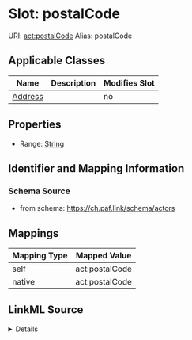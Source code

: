 

# Slot: postalCode 



URI: [act:postalCode](https://ch.paf.link/schema/actors/postalCode)
Alias: postalCode

<!-- no inheritance hierarchy -->





## Applicable Classes

| Name | Description | Modifies Slot |
| --- | --- | --- |
| [Address](Address.md) |  |  no  |






## Properties

* Range: [String](String.md)




## Identifier and Mapping Information






### Schema Source


* from schema: https://ch.paf.link/schema/actors




## Mappings

| Mapping Type | Mapped Value |
| ---  | ---  |
| self | act:postalCode |
| native | act:postalCode |




## LinkML Source

<details>
```yaml
name: postalCode
from_schema: https://ch.paf.link/schema/actors
rank: 1000
alias: postalCode
owner: Address
domain_of:
- Address
range: string

```
</details>